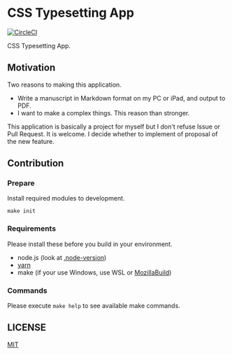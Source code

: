 # CSS Typesetting App

[![CircleCI](https://circleci.com/gh/kubosho/css-typesetting-app.svg?style=svg)](https://circleci.com/gh/kubosho/css-typesetting-app)

CSS Typesetting App.

## Motivation

Two reasons to making this application.

- Write a manuscript in Markdown format on my PC or iPad, and output to PDF.
- I want to make a complex things. This reason than stronger.

This application is basically a project for myself but I don't refuse Issue or Pull Request. It is welcome.
I decide whether to implement of proposal of the new feature.

## Contribution

### Prepare

Install required modules to development.

```shell
make init
```

### Requirements

Please install these before you build in your environment.

- node.js (look at [.node-version](.node-version))
- [yarn](https://yarnpkg.com/en/docs/install)
- make (if your use Windows, use WSL or [MozillaBuild](https://wiki.mozilla.org/MozillaBuild))

### Commands

Please execute `make help` to see available make commands.

## LICENSE

[MIT](LICENSE.md)

